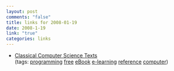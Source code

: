 ```yaml
--- 
layout: post
comments: "false"
title: links for 2008-01-19
date: 2008-1-19
link: "true"
categories: links
---
```

<ul class="delicious">
	<li>
		<div class="delicious-link"><a href="http://e7l3.org/classics.html">Classical Computer Science Texts</a></div>
		<div class="delicious-tags">(tags: <a href="http://del.icio.us/zanshin/programming">programming</a> <a href="http://del.icio.us/zanshin/free">free</a> <a href="http://del.icio.us/zanshin/eBook">eBook</a> <a href="http://del.icio.us/zanshin/e-learning">e-learning</a> <a href="http://del.icio.us/zanshin/reference">reference</a> <a href="http://del.icio.us/zanshin/computer">computer</a>)</div>
	</li>
</ul>
